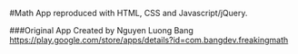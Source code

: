 #Math App reproduced with HTML, CSS and Javascript/jQuery.

###Original App Created by Nguyen Luong Bang
https://play.google.com/store/apps/details?id=com.bangdev.freakingmath
